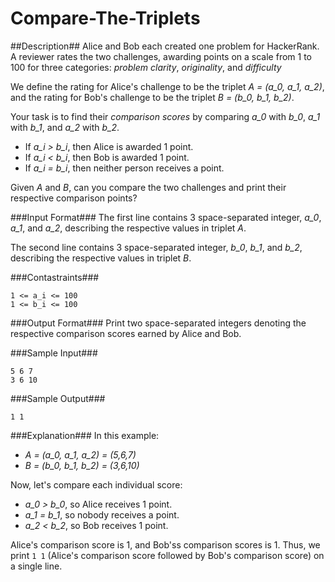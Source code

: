 Compare-The-Triplets
======
##Description##
Alice and Bob each created one problem for HackerRank. A reviewer rates the two
challenges, awarding points on a scale from 1 to 100 for three categories:
_problem clarity_, _originality_, and _difficulty_

We define the rating for Alice's challenge to be the triplet *A = (a_0, a_1, 
a_2)*, and the rating for Bob's challenge to be the triplet *B = (b_0, b_1,
b_2)*.

Your task is to find their _comparison scores_ by comparing *a_0* with *b_0*,
*a_1* with *b_1*, and *a_2* with *b_2*.

- If *a_i > b_i*, then Alice is awarded 1 point.
- If *a_i < b_i*, then Bob is awarded 1 point.
- If *a_i = b_i*, then neither person receives a point.

Given _A_ and _B_, can you compare the two challenges and print their
respective comparison points?

###Input Format###
The first line contains 3 space-separated integer, *a_0*, *a_1*, and *a_2*,
describing the respective values in triplet _A_.

The second line contains 3 space-separated integer, *b_0*, *b_1*, and *b_2*,
describing the respective values in triplet _B_.

###Contastraints###
```
1 <= a_i <= 100
1 <= b_i <= 100
```

###Output Format###
Print two space-separated integers denoting the respective comparison scores
earned by Alice and Bob.

###Sample Input###
```
5 6 7
3 6 10
```

###Sample Output###
```
1 1
```

###Explanation###
In this example:
-  *A = (a_0, a_1, a_2) = (5,6,7)*
-  *B = (b_0, b_1, b_2) = (3,6,10)*

Now, let's compare each individual score:
- *a_0 > b_0*, so Alice receives 1 point.
- *a_1 = b_1*, so nobody receives a point.
- *a_2 < b_2*, so Bob receives 1 point.

Alice's comparison score is 1, and Bob'ss comparison scores is 1. Thus, we
print `1 1` (Alice's comparison score followed by Bob's comparison score) on a
single line.
